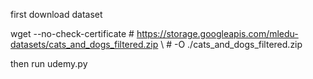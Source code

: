 first download dataset

wget --no-check-certificate #     https://storage.googleapis.com/mledu-datasets/cats_and_dogs_filtered.zip \ #     -O ./cats_and_dogs_filtered.zip

then run udemy.py
